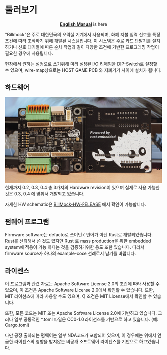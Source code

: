 <!--
SPDX-FileCopyrightText: © 2023 Jinwoo Park (pmnxis@gmail.com)

SPDX-License-Identifier: MIT OR Apache-2.0
-->

# 둘러보기

<div><center><a style="font-weight:bold" href="https://billmock.pmnxis.net">English Manual</a> is here </center></div>

"Billmock"은 주로 대한민국의 오락실 기계에서 사용되며, 화폐 지불 입력 신호를 특정 조건에 따라 조작하기 위해 개발된 시스템입니다. 이 시스템은 주로 카드 단말기를 설치하거나 신호 대기열에 따른 순차 작업과 같이 다양한 조건에 기반한 프로그래밍 작업이 필요한 경우에 사용됩니다.

현장에서 원하는 설정으로 쓰기위해 미리 설정된 I/O 리매핑을 DIP-Switch로 설정할 수 있으며, wire-map상으로는 HOST GAME PCB 와 지폐기기 사이에 설치가 됩니다. 

## 하드웨어
![Actual BillMock PCB 0v3](./images/BillMockPCB_0v3.jpg)
현재까지 0.2, 0.3, 0.4 총 3가지의 Hardware revision이 있으며 실제로 사용 가능한 것은 0.3, 0.4 에 맞춰서 개발되고 있습니다.

자세한 HW schematic은 [BillMock-HW-RELEASE](https://github.com/pmnxis/BillMock-HW-RELEASE) 에서 확인이 가능합니다.

## 펌웨어 프로그램
Firmware software는 defacto로 쓰이던 `C` 언어가 아닌 Rust로 개발되었습니다. Rust를 신뢰해서 쓴 것도 있지만 Rust 로 mass production을 위한 embedded system에 적용이 가능 하다는 것을 검증하기위한 용도 또한 있습니다. 따라서 firmware source가 하나의 example-code 선례로서 남기를 바랍니다.

## 라이센스
이 프로그램과 관련 자료는 Apache Software License 2.0의 조건에 따라 사용할 수 있으며, 이 조건은 Apache Software License 2.0에서 확인할 수 있습니다. 또한, MIT 라이선스에 따라 사용할 수도 있으며, 이 조건은 MIT License에서 확인할 수 있습니다.

또한, 모든 코드는 MIT 또는 Apache Software License 2.0에 기반하고 있습니다. 그러나 일부 공통적인 *.toml 파일은 CC0-1.0 라이선스를 기반으로 하고 있습니다. (예: Cargo.toml)

다만 공장 출하되는 펌웨어는 일부 NDA코드가 포함되어 있으며, 이 경우에는 위에서 언급한 라이센스의 영향을 받지않는 비공개 소프트웨어 라이센스를 기반으로 하고있습니다.